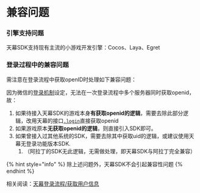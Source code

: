 # 兼容问题

### 引擎支持问题 <a id="yin-qing-zhi-chi-wen-ti"></a>

天幕SDK支持现有主流的小游戏开发引擎：Cocos、Laya、Egret

### 登录过程中的兼容问题 <a id="deng-lu-guo-cheng-zhong-de-jian-rong-wen-ti"></a>

需注意在登录流程中获取openID时处理如下兼容问题：

因为微信的[登录机制](https://developers.weixin.qq.com/minigame/dev/guide/open-ability/login.html)设定，无法在一次登录流程中多个服务器同时获取openid，故：

1. 如果待接入天幕SDK的游戏本身**有获取openid的逻辑**，需要去除此部分逻辑，改用天幕的接口[`.login`](../selling/dev-guide/login/get-user-info.md)直接获取openid
2. 如果游戏原本**无获取openid的逻辑**，则直接引入SDK即可。
3. 如果曾接入过其他系统的SDK，需要去除其中获取uid的逻辑，或建议使用天幕无登录功能版本SDK.
   1. （阿拉丁的SDK无此逻辑，无需做处理，即天幕SDK与阿拉丁完全兼容）

{% hint style="info" %}
除上述问题外，天幕SDK不会引起兼容性问题
{% endhint %}

相关阅读：[天幕登录流程/获取用户信息](../selling/dev-guide/login/)

